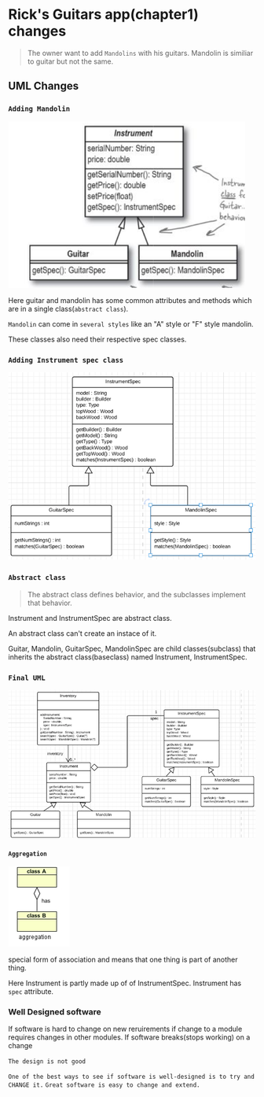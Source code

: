 # Rick's Guitars app(chapter1) changes 

> The owner want to add `Mandolins` with his guitars.
Mandolin is similiar to guitar but not the same.

## UML Changes

### `Adding Mandolin`

![](img/Instrument-UML.png)

Here guitar and mandolin has some common attributes and methods which are  in a single class(`abstract class`).

`Mandolin` can come in `several styles` like an "A" style or "F" style mandolin.

These classes also need their respective spec classes.

### `Adding Instrument spec class`

![](img/InstrumentSpec.png)

### `Abstract class`

>The abstract class defines behavior, and the subclasses implement that behavior.

Instrument and InstrumentSpec are abstract class.

An abstract class can't create an instace of it.

Guitar, Mandolin, GuitarSpec, MandolinSpec are child classes(subclass) that inherits the abstract class(baseclass) named Instrument, InstrumentSpec.

### `Final UML`
![](img/UML.png)

#### `Aggregation`
![](img/aggregation.png)

special form of association and means that one thing is part of another thing.

Here Instrument is partly made up of of InstrumentSpec.
Instrument has `spec` attribute.

### Well Designed software
   If software is hard to change on new reruirements
   if change to a module requires changes in other modules.
   If software breaks(stops working) on a change 
   
   `The design is not good`

   `One of the best ways to see if software is well-designed is to try and CHANGE it.`
   `Great software is easy to change and extend.`